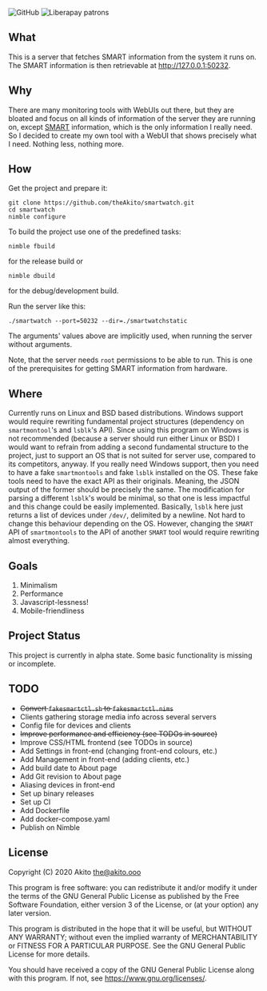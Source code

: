 ![GitHub](https://img.shields.io/badge/license-GPL--3.0-informational?style=plastic)
![Liberapay patrons](https://img.shields.io/liberapay/patrons/Akito?style=plastic)

## What
This is a server that fetches SMART information from the system it runs on. The SMART information is then retrievable at http://127.0.0.1:50232.

## Why
There are many monitoring tools with WebUIs out there, but they are bloated and focus on all kinds of information of the server they are running on, except [SMART](https://en.wikipedia.org/wiki/S.M.A.R.T.) information, which is the only information I really need.
So I decided to create my own tool with a WebUI that shows precisely what I need. Nothing less, nothing more.

## How
Get the project and prepare it:
```
git clone https://github.com/theAkito/smartwatch.git
cd smartwatch
nimble configure
```
To build the project use one of the predefined tasks:
```
nimble fbuild
```
for the release build or
```
nimble dbuild
```
for the debug/development build.

Run the server like this:
```
./smartwatch --port=50232 --dir=./smartwatchstatic
```
The arguments' values above are implicitly used, when running the server without arguments.

Note, that the server needs `root` permissions to be able to run.
This is one of the prerequisites for getting SMART information from hardware.

## Where
Currently runs on Linux and BSD based distributions.
Windows support would require rewriting fundamental project structures (dependency on `smartmontool`'s and `lsblk`'s API). Since using this program on Windows is not recommended (because a server should run either Linux or BSD) I would want to refrain from adding a second fundamental structure to the project, just to support an OS that is not suited for server use, compared to its competitors, anyway.
If you really need Windows support, then you need to have a fake `smartmontools` and fake `lsblk` installed on the OS. These fake tools need to have the exact API as their originals. Meaning, the JSON output of the former should be precisely the same. The modification for parsing a different `lsblk`'s would be minimal, so that one is less impactful and this change could be easily implemented. Basically, `lsblk` here just returns a list of devices under `/dev/`, delimited by a newline. Not hard to change this behaviour depending on the OS. However, changing the `SMART` API of `smartmontools` to the API of another `SMART` tool would require rewriting almost everything.

## Goals
1. Minimalism
2. Performance
3. Javascript-lessness!
4. Mobile-friendliness

## Project Status
This project is currently in alpha state. Some basic functionality is missing or incomplete.

## TODO
* ~~Convert `fakesmartctl.sh` to `fakesmartctl.nims`~~
* Clients gathering storage media info across several servers
* Config file for devices and clients
* ~~Improve performance and efficiency (see TODOs in source)~~
* Improve CSS/HTML frontend (see TODOs in source)
* Add Settings in front-end (changing front-end colours, etc.)
* Add Management in front-end (adding clients, etc.)
* Add build date to About page
* Add Git revision to About page
* Aliasing devices in front-end
* Set up binary releases
* Set up CI
* Add Dockerfile
* Add docker-compose.yaml
* Publish on Nimble

## License
Copyright (C) 2020  Akito <the@akito.ooo>

This program is free software: you can redistribute it and/or modify
it under the terms of the GNU General Public License as published by
the Free Software Foundation, either version 3 of the License, or
(at your option) any later version.

This program is distributed in the hope that it will be useful,
but WITHOUT ANY WARRANTY; without even the implied warranty of
MERCHANTABILITY or FITNESS FOR A PARTICULAR PURPOSE.  See the
GNU General Public License for more details.

You should have received a copy of the GNU General Public License
along with this program.  If not, see <https://www.gnu.org/licenses/>.